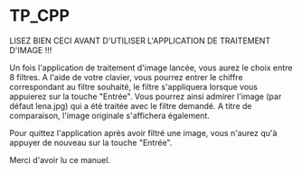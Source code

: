 # TP_CPP

LISEZ BIEN CECI AVANT D'UTILISER L'APPLICATION DE TRAITEMENT D'IMAGE !!!

Un fois l'application de traitement d'image lancée, vous aurez le choix entre 8 filtres.
A l'aide de votre clavier, vous pourrez entrer le chiffre correspondant au filtre souhaité, le filtre s'appliquera lorsque vous appuierez sur la touche "Entrée".
Vous pourrez ainsi admirer l'image (par défaut lena.jpg) qui a été traitée avec le filtre demandé. A titre de comparaison, l'image originale s'affichera également.

Pour quittez l'application après avoir filtré une image, vous n'aurez qu'à appuyer de nouveau sur la touche "Entrée".

Merci d'avoir lu ce manuel.
